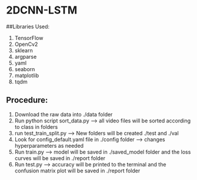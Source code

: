 # 2DCNN-LSTM

##Libraries Used:
1. TensorFlow
2. OpenCv2
3. sklearn
4. argparse
5. yaml
6. seaborn
7. matplotlib
8. tqdm

## Procedure:
1. Download the raw data into ./data folder
2. Run python script sort_data.py --> all video files will be sorted according to class in folders
3. run test_train_split.py --> New folders will be created ./test and ./val
4. Look for config_default.yaml file in ./config folder --> changes hyperparameters as needed
5. Run train.py --> model will be saved in ./saved_model folder and the loss curves will be saved in ./report folder
6. Run test.py --> accuracy will be printed to the terminal and the confusion matrix plot will be saved in ./report folder
